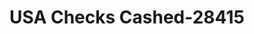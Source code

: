---
f_zip-code: 90304
f_state-code: CA
title: USA Checks Cashed-28415
f_phone: 310-412-0610
f_city-only: Inglewood
f_address: 10048 Hawthorne Blvd Inglewood
f_location-unique-id: '28415'
slug: usa-checks-cashed-28415
updated-on: '2024-05-30T13:46:58.046Z'
created-on: '2024-05-30T13:36:59.803Z'
published-on: '2024-05-30T13:54:32.469Z'
f_city-state: cms/city/inglewood-ca.md
f_company: cms/company/usa-checks-cashed.md
f_state: cms/state/california.md
layout: '[payday-loan].html'
tags: payday-loan
---